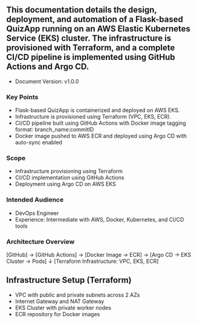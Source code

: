 ## This documentation details the design, deployment, and automation of a Flask-based QuizApp running on an AWS Elastic Kubernetes Service (EKS) cluster. The infrastructure is provisioned with Terraform, and a complete CI/CD pipeline is implemented using GitHub Actions and Argo CD.

- Document Version: v1.0.0
  
### Key Points
- Flask-based QuizApp is containerized and deployed on AWS EKS.
- Infrastructure is provisioned using Terraform (VPC, EKS, ECR).
- CI/CD pipeline built using GitHub Actions with Docker image tagging format: branch_name:commitID
- Docker image pushed to AWS ECR and deployed using Argo CD with auto-sync enabled

### Scope
- Infrastructure provisioning using Terraform
- CI/CD implementation using GitHub Actions
- Deployment using Argo CD on AWS EKS

### Intended Audience
- DevOps Engineer
- Experience: Intermediate with AWS, Docker, Kubernetes, and CI/CD tools

### Architecture Overview

[GitHub] → [GitHub Actions] → [Docker Image → ECR] → [Argo CD → EKS Cluster → Pods]
                     ↓
               [Terraform Infrastructure: VPC, EKS, ECR]


## Infrastructure Setup (Terraform)
- VPC with public and private subnets across 2 AZs
- Internet Gateway and NAT Gateway
- EKS Cluster with private worker nodes
- ECR repository for Docker images

               
